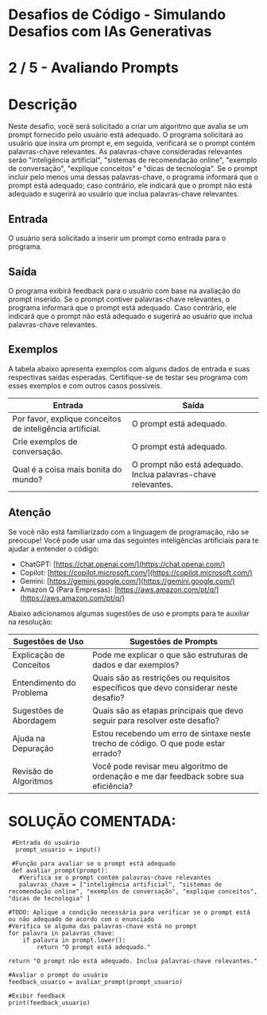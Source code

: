 # Desafios de Código - Simulando Desafios com IAs Generativas
# 2 / 5 - Avaliando Prompts

# Descrição

Neste desafio, você será solicitado a criar um algoritmo que avalia se um prompt fornecido pelo usuário está adequado. O programa solicitará ao usuário que insira um prompt e, em seguida, verificará se o prompt contém palavras-chave relevantes. As palavras-chave consideradas relevantes serão "inteligência artificial", "sistemas de recomendação online", "exemplo de conversação", "explique conceitos" e "dicas de tecnologia". Se o prompt incluir pelo menos uma dessas palavras-chave, o programa informará que o prompt está adequado; caso contrário, ele indicará que o prompt não está adequado e sugerirá ao usuário que inclua palavras-chave relevantes.

## Entrada

O usuário será solicitado a inserir um prompt como entrada para o programa.

## Saída

O programa exibirá feedback para o usuário com base na avaliação do prompt inserido. Se o prompt contiver palavras-chave relevantes, o programa informará que o prompt está adequado. Caso contrário, ele indicará que o prompt não está adequado e sugerirá ao usuário que inclua palavras-chave relevantes.

## Exemplos

A tabela abaixo apresenta exemplos com alguns dados de entrada e suas respectivas saídas esperadas. Certifique-se de testar seu programa com esses exemplos e com outros casos possíveis.

| Entrada | Saída |
| --- | --- |
| Por favor, explique conceitos de inteligência artificial. | O prompt está adequado. |
| Crie exemplos de conversação. | O prompt está adequado. |
| Qual é a coisa mais bonita do mundo? | O prompt não está adequado. Inclua palavras-chave relevantes. |

## Atenção

Se você não está familiarizado com a linguagem de programação, não se preocupe! Você pode usar uma das seguintes inteligências artificiais para te ajudar a entender o código:

- ChatGPT: [https://chat.openai.com/](https://chat.openai.com/)
- Copilot: [https://copilot.microsoft.com/](https://copilot.microsoft.com/)
- Gemini: [https://gemini.google.com/](https://gemini.google.com/)
- Amazon Q (Para Empresas): [https://aws.amazon.com/pt/q/](https://aws.amazon.com/pt/q/)

Abaixo adicionamos algumas sugestões de uso e prompts para te auxiliar na resolução:

| Sugestões de Uso | Sugestões de Prompts |
| --- | --- |
| Explicação de Conceitos | Pode me explicar o que são estruturas de dados e dar exemplos? |
| Entendimento do Problema | Quais são as restrições ou requisitos específicos que devo considerar neste desafio? |
| Sugestões de Abordagem | Quais são as etapas principais que devo seguir para resolver este desafio? |
| Ajuda na Depuração | Estou recebendo um erro de sintaxe neste trecho de código. O que pode estar errado? |
| Revisão de Algoritmos | Você pode revisar meu algoritmo de ordenação e me dar feedback sobre sua eficiência? |

# SOLUÇÃO COMENTADA:

     #Entrada do usuário
      prompt_usuario = input()
   
     #Função para avaliar se o prompt está adequado
     def avaliar_prompt(prompt):
       #Verifica se o prompt contém palavras-chave relevantes
       palavras_chave = ["inteligência artificial", "sistemas de recomendação online", "exemplos de conversação", "explique conceitos", "dicas de tecnologia" ]
    
    #TODO: Aplique a condição necessária para verificar se o prompt está ou não adequado de acordo com o enunciado
    #Verifica se alguma das palavras-chave está no prompt
    for palavra in palavras_chave:
        if palavra in prompt.lower():
            return "O prompt está adequado."
    
    return "O prompt não está adequado. Inclua palavras-chave relevantes."
    
    #Avaliar o prompt do usuário
    feedback_usuario = avaliar_prompt(prompt_usuario)

    #Exibir feedback
    print(feedback_usuario)

